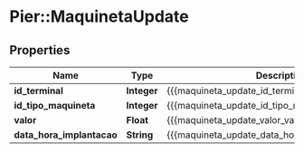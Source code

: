 # Pier::MaquinetaUpdate

## Properties
Name | Type | Description | Notes
------------ | ------------- | ------------- | -------------
**id_terminal** | **Integer** | {{{maquineta_update_id_terminal_value}}} | 
**id_tipo_maquineta** | **Integer** | {{{maquineta_update_id_tipo_maquineta_value}}} | 
**valor** | **Float** | {{{maquineta_update_valor_value}}} | 
**data_hora_implantacao** | **String** | {{{maquineta_update_data_hora_implantacao_value}}} | 



